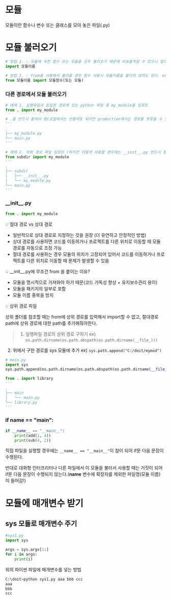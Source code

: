 # 모듈

모듈이란 함수나 변수 또는 클래스를 모아 놓은 파일(.py)

# 모듈 불러오기
```python
# 방법 1. : 모듈에 속한 함수 또는 모듈을 모두 불러오기 때문에 비효율적일 수 있으나 알아보기 쉽다는 장점이 있다.
import 모듈이름

# 방법 2. : from을 사용해서 불러올 경우 함수 사용시 모듈이름을 붙이지 않아도 된다. ex) mod1.add => add
from 모듈이름 import 모듈함수(또는 모듈)
```

### 다른 경로에서 모듈 불러오기

```python
# 예제 1. 실행파일과 동일한 경로에 있는 python 파일 중 my_module을 임포트
from . import my_module

# .을 반드시 붙여야 함(로컬에서는 안붙여도 되지만 production에서는 경로를 못찾을 수 있음. ex koyeb에서 경로 표시할 때 => .modules.my_module )
'''
.
├── my_module.py
└── main.py
'''

# 예제 2. 하위 경로 파일 임포트 (하지만 이렇게 사용할 경우에는 __init__.py 반드시 필요)
from subdir import my_module
'''
.
├── subdir
│   ├── __init__.py
|   └── my_module.py
└── main.py
'''
```

###  \_\_init\_\_.py
```python 
from . import my_module
```

💡 절대 경로 vs 상대 경로
- 일반적으로 상대 경로로 지정하는 것을 권장 (더 유연하고 안정적인 방법)
- 상대 경로를 사용하면 코드를 이동하거나 프로젝트를 다른 위치로 이동할 때 모듈 경로를 자동으로 조정 가능
- 절대 경로를 사용하는 경우 모듈의 위치가 고정되어 있어서 코드를 이동하거나 프로젝트를 다른 위치로 이동할 때 문제가 발생할 수 있음


💡 \_\_init\_\_.py에 무조건 from 을 붙이는 이유?
- 모듈을 명시적으로 가져와야 하기 때문(코드 가독성 향상 + 유지보수관리 용이)
- 모듈을 패키지의 일부로 포함
- 모듈 이름 중복을 방지

💡 상위 경로 파일

상위 폴더를 참조할 때는 from에 상위 경로를 입력해서 import할 수 없고, 절대경로 path에 상위 경로에 대한 path를 추가해줘야한다.

> 1. 실행파일 경로의 상위 경로 구하기 ex) `os.path.dirname(os.path.abspath(os.path.dirname(__file_)))`
2. 위에서 구한 경로를 sys  모듈에 추가 ex) `sys.path.append("C:/doit/mymod")`
> 

```python
# main.py
import sys
sys.path.append(os.path.dirname(os.path.abspath(os.path.dirname(__file__))))

from . import library
'''
.
├── main
│   └── main.py
└── library.py
'''
```

### if __name__ == "__main__":

```python
if __name__ == "__main__":
    print(add(1, 4))
    print(sub(4, 2))
```

직접 파일을 실행할 경우에는 `__name__ == "__main__"`이 참이 되어 if문 다음 문장이 수행된다.

반대로 대화형 인터프리터나 다른 파일에서 이 모듈을 불러서 사용할 때는 거짓이 되어 if문 다음 문장이 수행되지 않는다.(__name__ 변수에 확장자를 제외한 파일명(모듈 이름) 이 들어감!)

# 모듈에 매개변수 받기

## **sys 모듈로 매개변수 주기**

```python
#sys1.py
import sys

args = sys.argv[1:]
for i in args:
    print(i)
```

위의 파이썬 파일에 매개변수를 넣는 방법

```python
C:\doit>python sys1.py aaa bbb ccc
aaa
bbb
ccc
```